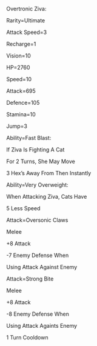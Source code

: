 Overtronic Ziva:

Rarity=Ultimate

Attack Speed=3

Recharge=1

Vision=10

HP=2760

Speed=10

Attack=695

Defence=105

Stamina=10

Jump=3

Ability=Fast Blast:

If Ziva Is Fighting A Cat

For 2 Turns, She May Move

3 Hex’s Away From Then Instantly

Ability=Very Overweight:

When Attacking Ziva, Cats Have

5 Less Speed

Attack=Oversonic Claws

Melee

+8 Attack

-7 Enemy Defense When

Using Attack Against Enemy

Attack=Strong Bite

Melee

+8 Attack

-8 Enemy Defense When

Using Attack Againts Enemy

1 Turn Cooldown
